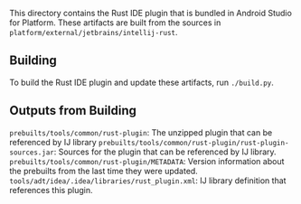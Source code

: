 This directory contains the Rust IDE plugin that is bundled in Android Studio for Platform.
These artifacts are built from the sources in `platform/external/jetbrains/intellij-rust`.

Building
---
To build the Rust IDE plugin and update these artifacts, run `./build.py`.

Outputs from Building
---
`prebuilts/tools/common/rust-plugin`:
    The unzipped plugin that can be referenced by IJ library
`prebuilts/tools/common/rust-plugin/rust-plugin-sources.jar`:
    Sources for the plugin that can be referenced by IJ library.
`prebuilts/tools/common/rust-plugin/METADATA`:
    Version information about the prebuilts from the last time
    they were updated.
`tools/adt/idea/.idea/libraries/rust_plugin.xml`:
    IJ library definition that references this plugin.